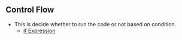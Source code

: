 ## Control Flow
- This is decide whether to run the code or not based on condition.
  - [if Expression](if_expression)
